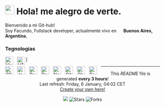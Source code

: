 <h1>
  <img src="https://emojis.slackmojis.com/emojis/images/1531849430/4246/blob-sunglasses.gif?1531849430" width="30"/>
  Hola! me alegro de verte.
</h1>

<p>Bienvenido a mi Git-hub! </br> Soy Facundo, Fullstack developer, actualmente vivo en
  <img src="https://upload.wikimedia.org/wikipedia/commons/1/1a/Flag_of_Argentina.svg" width="15"/>
  <b>Buenos Aires, Argentina</b>,
</p>

<h3>Tegnologias</h3>
<p>
  <img align="left" alt="Visual Studio Code" width="26px" src="https://cdn.jsdelivr.net/gh/devicons/devicon/icons/vscode/vscode-original.svg"          style="padding-right:10px;" />
  
  [<img align="left" alt="HTML5" width="26px" src="https://cdn.jsdelivr.net/gh/devicons/devicon/icons/html5/html5-original.svg" style="padding-              right:10px;" />
  
  <img align="left" alt="CSS3" width="26px" src="https://cdn.jsdelivr.net/gh/devicons/devicon/icons/css3/css3-original.svg" style="padding-right:10px;" />
  <img align="left" alt="JavaScript" width="26px" src="https://cdn.jsdelivr.net/gh/devicons/devicon/icons/javascript/javascript-original.svg" style="padding-right:10px;" />
  
  <img align="left" alt="React" width="26px" src="https://cdn.jsdelivr.net/gh/devicons/devicon/icons/react/react-original.svg" style="padding-right:10px;" />
  
  <img align="left" alt="Redux" width="26px" src="https://i1.wp.com/blog.enriqueoriol.com/wp-content/uploads/2018/08/reduxLogo.png" style="padding-right:10px;" />
  
  <img align="left" alt="Node.js" width="26px" src="https://cdn.jsdelivr.net/gh/devicons/devicon/icons/nodejs/nodejs-original.svg" style="padding-right:10px;" />
  
  <img align="left" alt="Git" width="26px" src="https://cdn.jsdelivr.net/gh/devicons/devicon/icons/git/git-original.svg" style="padding-right:10px;" />

  <img align="left" alt="Chakra" width="26px" src="https://ia902807.us.archive.org/24/items/github.com-chakra-ui-chakra-ui_-_2020-02-13_17-20-29/cover.jpg" style="padding-right:10px;"/>

  <img align="left" alt="Postgres" width="26px" src="https://es.wikipedia.org/wiki/PostgreSQL#/media/Archivo:Postgresql_elephant.svg" style="padding-right:10px;"/>

</p>


------------
<p align="center">This <i>README</i> file is generated <b>every 3 hours</b>!</br>Last refresh: Friday, 6 January, 04:02 CET<br /><a href="https://medium.com/@th.guibert/how-to-create-a-self-updating-readme-md-for-your-github-profile-f8b05744ca91">Create your own here!</a></p>
<p align="center"><img src="https://github.com/thmsgbrt/thmsgbrt/workflows/README%20build/badge.svg" /> <img alt="Stars" src="https://img.shields.io/github/stars/thmsgbrt/thmsgbrt?style=flat-square&labelColor=343b41"/> <img alt="Forks" src="https://img.shields.io/github/forks/thmsgbrt/thmsgbrt?style=flat-square&labelColor=343b41"/></p>
